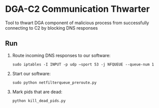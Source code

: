 # DGA-C2 Communication Thwarter
Tool to thwart DGA component of malicious process from successfully connecting to C2 by blocking DNS responses

## Run

1. Route incoming DNS responses to our software:

    ```angular2html
    sudo iptables -I INPUT -p udp —sport 53 -j NFQUEUE --queue-num 1
    ```

2. Start our software:
    ```angular2html
    sudo python netfilterqueue_preroute.py
    ```

3. Mark pids that are dead:
    ```
    python kill_dead_pids.py
    ```
